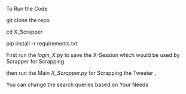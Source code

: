 To Run the Code 

git clone the repo 

cd X_Scrapper

pip install -r requirements.txt

First run the _login_X.py_  to save the X-Session which would be used by Scrapper for Scrapping

then run the Main _X_Scrapper.py_ for Scrapping the Tweeter , 

You can change the search queries based on Your Needs
